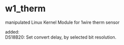 # w1_therm
manipulated Linux Kernel Module for 1wire therm sensor 

added:  
 	DS18B20: Set convert delay, by selected bit resolution. 
